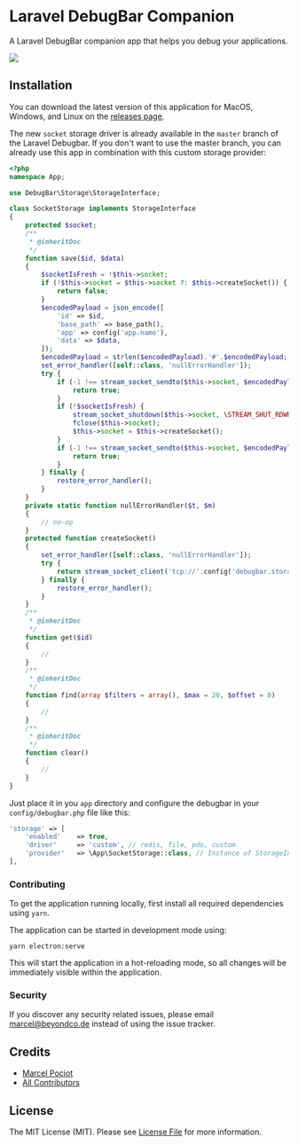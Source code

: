 # Laravel DebugBar Companion

A Laravel DebugBar companion app that helps you debug your applications.

![](https://beyondco.de/github/laravel-debugbar-companion/companion.png)

## Installation

You can download the latest version of this application for MacOS, Windows, and Linux on the [releases page](https://github.com/beyondcode/laravel-debugbar-companion/releases).

The new `socket` storage driver is already available in the `master` branch of the Laravel Debugbar. If you don't want to use the master branch, you can already use this app in combination with this custom storage provider:

```php
<?php
namespace App;

use DebugBar\Storage\StorageInterface;

class SocketStorage implements StorageInterface
{
    protected $socket;
    /**
     * @inheritDoc
     */
    function save($id, $data)
    {
        $socketIsFresh = !$this->socket;
        if (!$this->socket = $this->socket ?: $this->createSocket()) {
            return false;
        }
        $encodedPayload = json_encode([
            'id' => $id,
            'base_path' => base_path(),
            'app' => config('app.name'),
            'data' => $data,
        ]);
        $encodedPayload = strlen($encodedPayload).'#'.$encodedPayload;
        set_error_handler([self::class, 'nullErrorHandler']);
        try {
            if (-1 !== stream_socket_sendto($this->socket, $encodedPayload)) {
                return true;
            }
            if (!$socketIsFresh) {
                stream_socket_shutdown($this->socket, \STREAM_SHUT_RDWR);
                fclose($this->socket);
                $this->socket = $this->createSocket();
            }
            if (-1 !== stream_socket_sendto($this->socket, $encodedPayload)) {
                return true;
            }
        } finally {
            restore_error_handler();
        }
    }
    private static function nullErrorHandler($t, $m)
    {
        // no-op
    }
    protected function createSocket()
    {
        set_error_handler([self::class, 'nullErrorHandler']);
        try {
            return stream_socket_client('tcp://'.config('debugbar.storage.host', '127.0.0.1').':'.config('debugbar.storage.port', 2304));
        } finally {
            restore_error_handler();
        }
    }
    /**
     * @inheritDoc
     */
    function get($id)
    {
        //
    }
    /**
     * @inheritDoc
     */
    function find(array $filters = array(), $max = 20, $offset = 0)
    {
        //
    }
    /**
     * @inheritDoc
     */
    function clear()
    {
        //
    }
}
```

Just place it in you `app` directory and configure the debugbar in your `config/debugbar.php` file like this:

```php
'storage' => [
    'enabled'    => true,
    'driver'     => 'custom', // redis, file, pdo, custom
    'provider'   => \App\SocketStorage::class, // Instance of StorageInterface for custom driver
],
```

### Contributing

To get the application running locally, first install all required dependencies using `yarn`.

The application can be started in development mode using:

```
yarn electron:serve
```

This will start the application in a hot-reloading mode, so all changes will be immediately visible within the application.

### Security

If you discover any security related issues, please email marcel@beyondco.de instead of using the issue tracker.

## Credits

- [Marcel Pociot](https://github.com/mpociot)
- [All Contributors](../../contributors)

## License

The MIT License (MIT). Please see [License File](LICENSE.md) for more information.